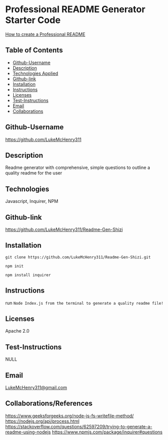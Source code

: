 # Professional README Generator Starter Code

[How to create a Professional README](./readme-guide.md)

## Table of Contents
  * [Github-Username](#github-username)
  * [Description](#description)
  * [Technologies Applied](#technologies)
  * [Github-link](#github-link)
  * [Installation](#installation)
  * [Instructions](#instructions)
  * [Licenses](#licenses)
  * [Test-Instructions](#test-instructions)
  * [Email](#email)
  * [Collaborations](#collaborations)

## Github-Username
  https://github.com/LukeMcHenry311
## Description
  Readme generator with comprehensive, simple questions to outline a quality readme for the user
## Technologies
  Javascript, Inquirer, NPM
## Github-link
  https://github.com/LukeMcHenry311/Readme-Gen-Shizi
## Installation
  `git clone https://github.com/LukeMcHenry311/Readme-Gen-Shizi.git`

  `npm init`

  `npm install inquirer` 
## Instructions
  run `Node Index.js from the terminal to generate a quality readme file!`
## Licenses
  Apache 2.0
## Test-Instructions
  NULL
## Email
  LukeMcHenry311@gmail.com
## Collaborations/References
  https://www.geeksforgeeks.org/node-js-fs-writefile-method/
  https://nodejs.org/api/process.html
  https://stackoverflow.com/questions/62597209/trying-to-generate-a-readme-using-nodejs
  https://www.npmjs.com/package/inquirer#questions